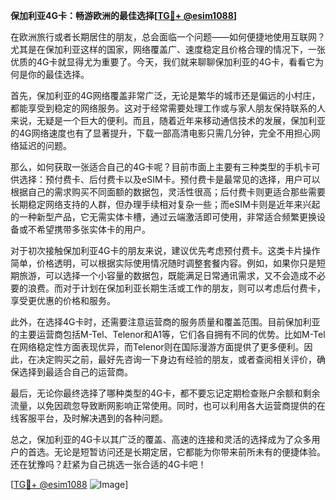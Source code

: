 **保加利亚4G卡：畅游欧洲的最佳选择[[TG💪+ @esim1088](https://t.me/s/esim1088)]**

在欧洲旅行或者长期居住的朋友，总会面临一个问题——如何便捷地使用互联网？尤其是在保加利亚这样的国家，网络覆盖广、速度稳定且价格合理的情况下，一张优质的4G卡就显得尤为重要了。今天，我们就来聊聊保加利亚的4G卡，看看它为何是你的最佳选择。

首先，保加利亚的4G网络覆盖非常广泛，无论是繁华的城市还是偏远的小村庄，都能享受到稳定的网络服务。这对于经常需要处理工作或与家人朋友保持联系的人来说，无疑是一个巨大的便利。而且，随着近年来移动通信技术的发展，保加利亚的4G网络速度也有了显著提升，下载一部高清电影只需几分钟，完全不用担心网络延迟的问题。

那么，如何获取一张适合自己的4G卡呢？目前市面上主要有三种类型的手机卡可供选择：预付费卡、后付费卡以及eSIM卡。预付费卡是最常见的选择，用户可以根据自己的需求购买不同面额的数据包，灵活性很高；后付费卡则更适合那些需要长期稳定网络支持的人群，但办理手续相对复杂一些；而eSIM卡则是近年来兴起的一种新型产品，它无需实体卡槽，通过云端激活即可使用，非常适合频繁更换设备或不希望携带多张实体卡的用户。

对于初次接触保加利亚4G卡的朋友来说，建议优先考虑预付费卡。这类卡片操作简单，价格透明，可以根据实际使用情况随时调整套餐内容。例如，如果你只是短期旅游，可以选择一个小容量的数据包，既能满足日常通讯需求，又不会造成不必要的浪费。而对于计划在保加利亚长期生活或工作的朋友，则可以考虑后付费卡，享受更优惠的价格和服务。

此外，在选择4G卡时，还需要注意运营商的服务质量和覆盖范围。目前保加利亚的主要运营商包括M-Tel、Telenor和A1等，它们各自拥有不同的优势。比如M-Tel在网络稳定性方面表现优异，而Telenor则在国际漫游方面提供了更多便利。因此，在决定购买之前，最好先咨询一下身边有经验的朋友，或者查阅相关评价，确保选择到最适合自己的运营商。

最后，无论你最终选择了哪种类型的4G卡，都不要忘记定期检查账户余额和剩余流量，以免因疏忽导致断网影响正常使用。同时，也可以利用各大运营商提供的在线客服平台，及时解决遇到的各种问题。

总之，保加利亚的4G卡以其广泛的覆盖、高速的连接和灵活的选择成为了众多用户的首选。无论是短暂访问还是长期定居，它都能为你带来前所未有的便捷体验。还在犹豫吗？赶紧为自己挑选一张合适的4G卡吧！

[[TG💪+ @esim1088](https://t.me/s/esim1088) ![Image](https://i.postimg.cc/4NQfJmqS/Snipaste-2025-05-13-00-14-12.png)]